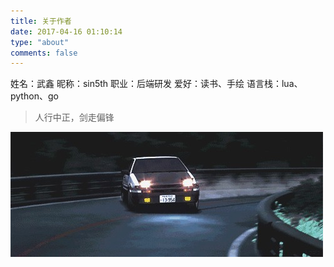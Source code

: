 ```yaml
---
title: 关于作者
date: 2017-04-16 01:10:14
type: "about"
comments: false
---
```


姓名：武鑫
昵称：sin5th
职业：后端研发
爱好：读书、手绘
语言栈：lua、python、go

> 人行中正，剑走偏锋

![86](/images/sin5th.com/86.jpg)
